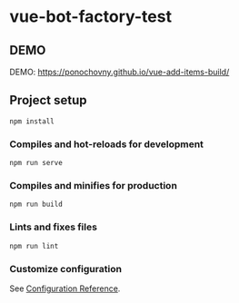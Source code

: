 # vue-bot-factory-test
## DEMO

DEMO: <a href="https://ponochovny.github.io/vue-add-items-build/" target="_blank">https://ponochovny.github.io/vue-add-items-build/</a>

## Project setup

```
npm install
```

### Compiles and hot-reloads for development

```
npm run serve
```

### Compiles and minifies for production

```
npm run build
```

### Lints and fixes files

```
npm run lint
```

### Customize configuration

See [Configuration Reference](https://cli.vuejs.org/config/).

